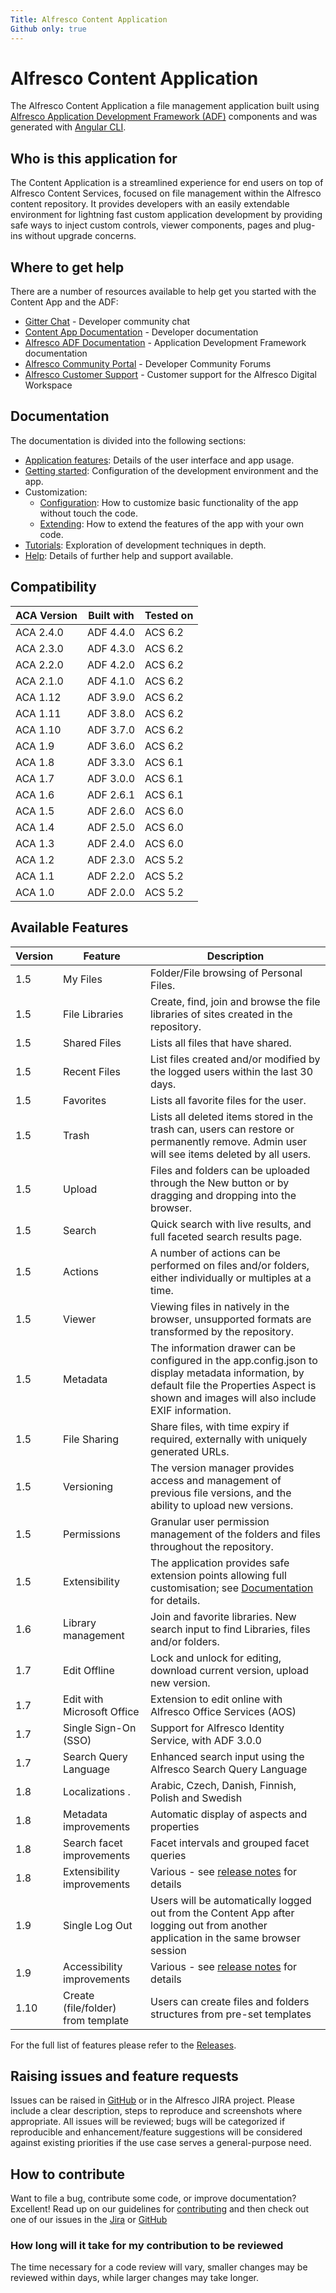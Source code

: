 ```yaml
---
Title: Alfresco Content Application
Github only: true
---
```


# Alfresco Content Application

<!-- markdownlint-disable MD033 -->

The Alfresco Content Application a file management application built using
[Alfresco Application Development Framework (ADF)](https://www.alfresco.com/abn/adf/docs) components and was generated with [Angular CLI](https://github.com/angular/angular-cli).

## Who is this application for

The Content Application is a streamlined experience for end users on top of Alfresco Content Services, focused on file management within the Alfresco content repository. It provides developers with an easily extendable environment for lightning fast custom application development by providing safe ways to inject custom controls, viewer components, pages and plug-ins without upgrade concerns.

## Where to get help

There are a number of resources available to help get you started with the Content App and the ADF:

- [Gitter Chat](https://gitter.im/Alfresco/content-app) - Developer community chat
- [Content App Documentation](https://alfresco-content-app.netlify.app/) - Developer documentation
- [Alfresco ADF Documentation](https://www.alfresco.com/abn/adf/) - Application Development Framework documentation
- [Alfresco Community Portal](https://community.alfresco.com/) - Developer Community Forums
- [Alfresco Customer Support](https://support.alfresco.com/) - Customer support for the Alfresco Digital Workspace

## Documentation

The documentation is divided into the following sections:

- [Application features](/features/): Details of the user interface and app usage.
- [Getting started](/getting-started/): Configuration of the development environment and the app.
- Customization:
  - [Configuration](/configuration/): How to customize basic functionality of the app without touch the code. 
  - [Extending](/extending/): How to extend the features of the app with your own code.
- [Tutorials](/tutorials/): Exploration of development techniques in depth.
- [Help](/help): Details of further help and support available.

## Compatibility

| ACA Version | Built with | Tested on |
| ----------- | ---------- | --------- |
| ACA 2.4.0    | ADF 4.4.0  | ACS 6.2   |
| ACA 2.3.0    | ADF 4.3.0  | ACS 6.2   |
| ACA 2.2.0    | ADF 4.2.0  | ACS 6.2   |
| ACA 2.1.0    | ADF 4.1.0  | ACS 6.2   |
| ACA 1.12    | ADF 3.9.0  | ACS 6.2   |
| ACA 1.11    | ADF 3.8.0  | ACS 6.2   |
| ACA 1.10    | ADF 3.7.0  | ACS 6.2   |
| ACA 1.9     | ADF 3.6.0  | ACS 6.2   |
| ACA 1.8     | ADF 3.3.0  | ACS 6.1   |
| ACA 1.7     | ADF 3.0.0  | ACS 6.1   |
| ACA 1.6     | ADF 2.6.1  | ACS 6.1   |
| ACA 1.5     | ADF 2.6.0  | ACS 6.0   |
| ACA 1.4     | ADF 2.5.0  | ACS 6.0   |
| ACA 1.3     | ADF 2.4.0  | ACS 6.0   |
| ACA 1.2     | ADF 2.3.0  | ACS 5.2   |
| ACA 1.1     | ADF 2.2.0  | ACS 5.2   |
| ACA 1.0     | ADF 2.0.0  | ACS 5.2   |

## Available Features

| Version | Feature                            | Description                                                                                                                                                                                    |
| ------- | ---------------------------------- | ---------------------------------------------------------------------------------------------------------------------------------------------------------------------------------------------- |
| 1.5     | My Files                           | Folder/File browsing of Personal Files.                                                                                                                                                        |
| 1.5     | File Libraries                     | Create, find, join and browse the file libraries of sites created in the repository.                                                                                                           |
| 1.5     | Shared Files                       | Lists all files that have shared.                                                                                                                                                              |
| 1.5     | Recent Files                       | List files created and/or modified by the logged users within the last 30 days.                                                                                                                |
| 1.5     | Favorites                          | Lists all favorite files for the user.                                                                                                                                                         |
| 1.5     | Trash                              | Lists all deleted items stored in the trash can, users can restore or permanently remove. Admin user will see items deleted by all users.                                                      |
| 1.5     | Upload                             | Files and folders can be uploaded through the New button or by dragging and dropping into the browser.                                                                                         |
| 1.5     | Search                             | Quick search with live results, and full faceted search results page.                                                                                                                          |
| 1.5     | Actions                            | A number of actions can be performed on files and/or folders, either individually or multiples at a time.                                                                                      |
| 1.5     | Viewer                             | Viewing files in natively in the browser, unsupported formats are transformed by the repository.                                                                                               |
| 1.5     | Metadata                           | The information drawer can be configured in the app.config.json to display metadata information, by default file the Properties Aspect is shown and images will also include EXIF information. |
| 1.5     | File Sharing                       | Share files, with time expiry if required, externally with uniquely generated URLs.                                                                                                            |
| 1.5     | Versioning                         | The version manager provides access and management of previous file versions, and the ability to upload new versions.                                                                          |
| 1.5     | Permissions                        | Granular user permission management of the folders and files throughout the repository.                                                                                                        |
| 1.5     | Extensibility                      | The application provides safe extension points allowing full customisation; see [Documentation](https://alfresco-content-app.netlify.com/#/extending/) for details.                            |
| 1.6     | Library management                 | Join and favorite libraries. New search input to find Libraries, files and/or folders.                                                                                                         |
| 1.7     | Edit Offline                       | Lock and unlock for editing, download current version, upload new version.                                                                                                                     |
| 1.7     | Edit with Microsoft Office         | Extension to edit online with Alfresco Office Services (AOS)                                                                                                                                   |
| 1.7     | Single Sign-On (SSO)               | Support for Alfresco Identity Service, with ADF 3.0.0                                                                                                                                          |
| 1.7     | Search Query Language              | Enhanced search input using the Alfresco Search Query Language                                                                                                                                 |
| 1.8     | Localizations .                    | Arabic, Czech, Danish, Finnish, Polish and Swedish                                                                                                                                             |
| 1.8     | Metadata improvements              | Automatic display of aspects and properties                                                                                                                                                    |
| 1.8     | Search facet improvements          | Facet intervals and grouped facet queries                                                                                                                                                      |
| 1.8     | Extensibility improvements         | Various - see [release notes](https://github.com/Alfresco/alfresco-content-app/releases) for details                                                                                           |
| 1.9     | Single Log Out                     | Users will be automatically logged out from the Content App after logging out from another application in the same browser session                                                             |
| 1.9     | Accessibility improvements         | Various - see [release notes](https://github.com/Alfresco/alfresco-content-app/releases) for details                                                                                           |
| 1.10    | Create (file/folder) from template | Users can create files and folders structures from pre-set templates                                                                                                                           |

For the full list of features please refer to the [Releases](https://github.com/Alfresco/alfresco-content-app/releases).

## Raising issues and feature requests

Issues can be raised in [GitHub] or in the Alfresco JIRA project.
Please include a clear description, steps to reproduce and screenshots where appropriate. All issues will be reviewed; bugs will be categorized if reproducible and enhancement/feature suggestions will be considered against existing priorities if the use case serves a general-purpose need.

## How to contribute

Want to file a bug, contribute some code, or improve documentation? Excellent!
Read up on our guidelines for [contributing][contributing]
and then check out one of our issues in the [Jira][jira] or [GitHub][github]

### How long will it take for my contribution to be reviewed

The time necessary for a code review will vary, smaller changes may be reviewed within days, while larger changes may take longer.

[contributing]: https://github.com/Alfresco/alfresco-content-app/blob/master/CONTRIBUTING.md
[github]: https://github.com/Alfresco/alfresco-content-app/issues
[jira]: https://issues.alfresco.com/jira/projects/ACA
[release notes]: https://github.com/Alfresco/alfresco-content-app/releases
